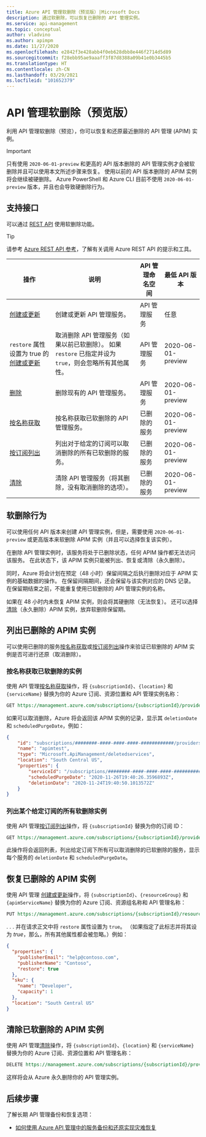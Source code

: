 ```yaml
---
title: Azure API 管理软删除（预览版）|Microsoft Docs
description: 通过软删除，可以恢复已删除的 API 管理实例。
ms.service: api-management
ms.topic: conceptual
author: vladvino
ms.author: apimpm
ms.date: 11/27/2020
ms.openlocfilehash: e2842f3e428abb4f0eb628dbb8e446f2714d5d89
ms.sourcegitcommit: f28ebb95ae9aaaff3f87d8388a09b41e0b3445b5
ms.translationtype: HT
ms.contentlocale: zh-CN
ms.lasthandoff: 03/29/2021
ms.locfileid: "101652379"
---
```

# <a name="api-management-soft-delete-preview"></a>API 管理软删除（预览版）

利用 API 管理软删除（预览），你可以恢复和还原最近删除的 API 管理 (APIM) 实例。

> [!IMPORTANT]
> 只有使用 `2020-06-01-preview` 和更高的 API 版本删除的 API 管理实例才会被软删除并且可以使用本文所述步骤来恢复。 使用以前的 API 版本删除的 APIM 实例将会继续被硬删除。 Azure PowerShell 和 Azure CLI 目前不使用 `2020-06-01-preview` 版本，并且也会导致硬删除行为。

## <a name="supporting-interfaces"></a>支持接口

可以通过 [REST API](/rest/api/apimanagement/2020-06-01-preview/apimanagementservice/restore) 使用软删除功能。

> [!TIP]
> 请参考 [Azure REST API 参考](/rest/api/azure/)，了解有关调用 Azure REST API 的提示和工具。

| 操作 | 说明 | API 管理命名空间 | 最低 API 版本 |
|--|--|--|--|
| [创建或更新](/rest/api/apimanagement/2020-06-01-preview/apimanagementservice/createorupdate) | 创建或更新 API 管理服务。  | API 管理服务 | 任意 |
| `restore` 属性设置为 true 的[创建或更新](/rest/api/apimanagement/2020-06-01-preview/apimanagementservice/createorupdate) | 取消删除 API 管理服务（如果以前已软删除）。 如果 `restore` 已指定并设为 `true`，则会忽略所有其他属性。  | API 管理服务 |  2020-06-01-preview |
| [删除](/rest/api/apimanagement/2020-06-01-preview/apimanagementservice/delete) | 删除现有的 API 管理服务。 | API 管理服务 | 2020-06-01-preview|
| [按名称获取](/rest/api/apimanagement/2020-06-01-preview/deletedservices/getbyname) | 按名称获取已软删除的 API 管理服务。 | 已删除的服务 | 2020-06-01-preview |
| [按订阅列出](/rest/api/apimanagement/2020-06-01-preview/deletedservices/listbysubscription) | 列出对于给定的订阅可以取消删除的所有已软删除的服务。 | 已删除的服务 | 2020-06-01-preview
| [清除](/rest/api/apimanagement/2020-06-01-preview/deletedservices/purge) | 清除 API 管理服务（将其删除，没有取消删除的选项）。 | 已删除的服务 | 2020-06-01-preview

## <a name="soft-delete-behavior"></a>软删除行为

可以使用任何 API 版本来创建 API 管理实例，但是，需要使用 `2020-06-01-preview` 或更高版本来软删除 APIM 实例（并且可以选择恢复该实例）。

在删除 API 管理实例时，该服务将处于已删除状态，任何 APIM 操作都无法访问该服务。 在此状态下，该 APIM 实例只能被列出、恢复或清除（永久删除）。

同时，Azure 将会计划在预定（48 小时）保留间隔之后执行删除对应于 APIM 实例的基础数据的操作。 在保留间隔期间，还会保留与该实例对应的 DNS 记录。 在保留期结束之前，不能重复使用已软删除的 API 管理实例的名称。

如果在 48 小时内未恢复 APIM 实例，则会将其硬删除（无法恢复）。 还可以选择[清除](#purge-a-soft-deleted-apim-instance)（永久删除）APIM 实例，放弃软删除保留期。

## <a name="list-deleted-apim-instances"></a>列出已删除的 APIM 实例

可以使用已删除的服务[按名称获取](/rest/api/apimanagement/2020-06-01-preview/deletedservices/getbyname)或[按订阅列出](/rest/api/apimanagement/2020-06-01-preview/deletedservices/listbysubscription)操作来验证已软删除的 APIM 实例是否可进行还原（取消删除）。

### <a name="get-a-soft-deleted-instance-by-name"></a>按名称获取已软删除的实例

使用 API 管理[按名称获取](/rest/api/apimanagement/2020-06-01-preview/deletedservices/getbyname)操作，将 `{subscriptionId}`、`{location}` 和 `{serviceName}` 替换为你的 Azure 订阅、资源位置和 API 管理实例名称：

```rest
GET https://management.azure.com/subscriptions/{subscriptionId}/providers/Microsoft.ApiManagement/locations/{location}/deletedservices/{serviceName}?api-version=2020-06-01-preview
```

如果可以取消删除，Azure 将会返回该 APIM 实例的记录，显示其 `deletionDate` 和 `scheduledPurgeDate`，例如：

```json
{
    "id": "subscriptions/########-####-####-####-############/providers/Microsoft.ApiManagement/locations/southcentralus/deletedservices/apimtest",
    "name": "apimtest",
    "type": "Microsoft.ApiManagement/deletedservices",
    "location": "South Central US",
    "properties": {
        "serviceId": "/subscriptions/########-####-####-####-############/resourceGroups/apimtestgroup/providers/Microsoft.ApiManagement/service/apimtest",
        "scheduledPurgeDate": "2020-11-26T19:40:26.3596893Z",
        "deletionDate": "2020-11-24T19:40:50.1013572Z"
    }
}
```

### <a name="list-all-soft-deleted-instances-for-a-given-subscription"></a>列出某个给定订阅的所有软删除实例

使用 API 管理[按订阅列出](/rest/api/apimanagement/2020-06-01-preview/deletedservices/listbysubscription)操作，将 `{subscriptionId}` 替换为你的订阅 ID：

```rest
GET https://management.azure.com/subscriptions/{subscriptionId}/providers/Microsoft.ApiManagement/deletedservices?api-version=2020-06-01-preview
```

此操作将会返回列表，列出给定订阅下所有可以取消删除的已软删除的服务，显示每个服务的 `deletionDate` 和 `scheduledPurgeDate`。

## <a name="recover-a-deleted-apim-instance"></a>恢复已删除的 APIM 实例

使用 API 管理 [创建或更新](/rest/api/apimanagement/2020-06-01-preview/apimanagementservice/createorupdate)操作，将 `{subscriptionId}`、`{resourceGroup}` 和 `{apimServiceName}` 替换为你的 Azure 订阅、资源组名称和 API 管理名称：

```rest
PUT https://management.azure.com/subscriptions/{subscriptionId}/resourceGroups/{resourceGroup}/providers/Microsoft.ApiManagement/service/{apimServiceName}?api-version=2020-06-01-preview
```

. . . 并在请求正文中将 `restore` 属性设置为 `true`。 （如果指定了此标志并将其设为 *true*，那么，所有其他属性都会被忽略。）例如：

```json
{
  "properties": {
    "publisherEmail": "help@contoso.com",
    "publisherName": "Contoso",
    "restore": true
  },
  "sku": {
    "name": "Developer",
    "capacity": 1
  },
  "location": "South Central US"
}
```

## <a name="purge-a-soft-deleted-apim-instance"></a>清除已软删除的 APIM 实例

使用 API 管理[清除](/rest/api/apimanagement/2020-06-01-preview/deletedservices/purge)操作，将 `{subscriptionId}`、`{location}` 和 `{serviceName}` 替换为你的 Azure 订阅、资源位置和 API 管理名称：

```rest
DELETE https://management.azure.com/subscriptions/{subscriptionId}/providers/Microsoft.ApiManagement/locations/{location}/deletedservices/{serviceName}?api-version=2020-06-01-preview
```

这样将会从 Azure 永久删除你的 API 管理实例。

## <a name="next-steps"></a>后续步骤

了解长期 API 管理备份和恢复选项：

- [如何使用 Azure API 管理中的服务备份和还原实现灾难恢复](api-management-howto-disaster-recovery-backup-restore.md)